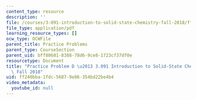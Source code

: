 ```yaml
---
content_type: resource
description: ''
file: /courses/3-091-introduction-to-solid-state-chemistry-fall-2018/ff240bba1fdc56879e86354bd22be4b4_MIT3_091F18_PPD.pdf
file_type: application/pdf
learning_resource_types: []
ocw_type: OCWFile
parent_title: Practice Problems
parent_type: CourseSection
parent_uid: bff80681-8388-78d6-9ce8-1723cf37df0e
resourcetype: Document
title: "Practice Problem D \u2013 3.091 Introduction to Solid-State Chemistry \u2013\
  \ Fall 2018"
uid: ff240bba-1fdc-5687-9e86-354bd22be4b4
video_metadata:
  youtube_id: null
---
```

